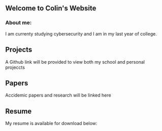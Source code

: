 ## Welcome to Colin's Website
### About me:
I am currenty studying cybersecurity and I am in my last year of college.

## Projects
A Github link will be provided to view both my school and personal projeccts
## Papers 
Accidemic papers and research will be linked here
## Resume
My resume is available for download below:


